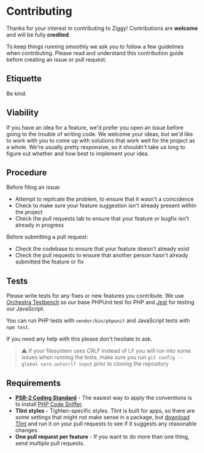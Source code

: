 # Contributing

Thanks for your interest in contributing to Ziggy! Contributions are **welcome** and will be fully **credited**.

To keep things running smoothly we ask you to follow a few guidelines when contributing. Please read and understand this contribution guide before creating an issue or pull request.

## Etiquette

Be kind.

## Viability

If you have an idea for a feature, we'd prefer you open an issue before going to the trouble of writing code. We welcome your ideas, but we'd like to work with you to come up with solutions that work well for the project as a whole. We're usually pretty responsive, so it shouldn't take us long to figure out whether and how best to implement your idea.

## Procedure

Before filing an issue:

- Attempt to replicate the problem, to ensure that it wasn't a coincidence
- Check to make sure your feature suggestion isn't already present within the project
- Check the pull requests tab to ensure that your feature or bugfix isn't already in progress

Before submitting a pull request:

- Check the codebase to ensure that your feature doesn't already exist
- Check the pull requests to ensure that another person hasn't already submitted the feature or fix

## Tests

Please write tests for any fixes or new features you contribute. We use [Orchestra Testbench](http://orchestraplatform.com/docs/latest/components/testbench/) as our base PHPUnit test for PHP and [Jest](https://jestjs.io/) for testing our JavaScript.

You can run PHP tests with `vendor/bin/phpunit` and JavaScript tests with `npm test`.

If you need any help with this please don't hesitate to ask.

> :warning: If your filesystem uses CRLF instead of LF you will run into some issues when running the tests,
> make sure you run `git config --global core.autocrlf input` prior to cloning the repository

## Requirements

- **[PSR-2 Coding Standard](https://github.com/php-fig/fig-standards/blob/master/accepted/PSR-2-coding-style-guide.md)** - The easiest way to apply the conventions is to install [PHP Code Sniffer](https://github.com/squizlabs/PHP_CodeSniffer).
- **Tlint styles** - Tighten-specific styles. Tlint is built for apps, so there are some settings that might not make sense in a package, but [download Tlint](https://github.com/tighten/tlint) and run it on your pull requests to see if it suggests any reasonable changes.
- **One pull request per feature** - If you want to do more than one thing, send multiple pull requests.
